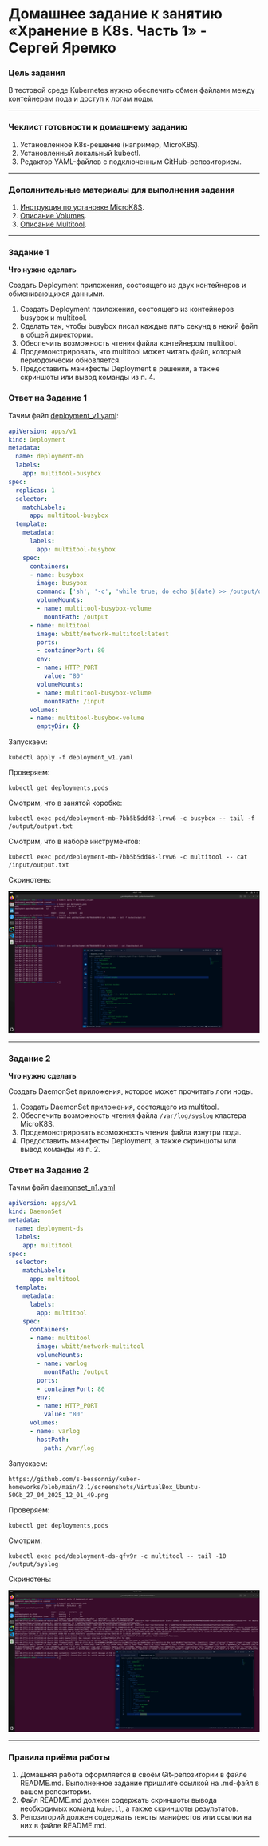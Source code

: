# Домашнее задание к занятию «Хранение в K8s. Часть 1» - Сергей Яремко

### Цель задания

В тестовой среде Kubernetes нужно обеспечить обмен файлами между контейнерам пода и доступ к логам ноды.

------

### Чеклист готовности к домашнему заданию

1. Установленное K8s-решение (например, MicroK8S).
2. Установленный локальный kubectl.
3. Редактор YAML-файлов с подключенным GitHub-репозиторием.

------

### Дополнительные материалы для выполнения задания

1. [Инструкция по установке MicroK8S](https://microk8s.io/docs/getting-started).
2. [Описание Volumes](https://kubernetes.io/docs/concepts/storage/volumes/).
3. [Описание Multitool](https://github.com/wbitt/Network-MultiTool).

------

### Задание 1 

**Что нужно сделать**

Создать Deployment приложения, состоящего из двух контейнеров и обменивающихся данными.

1. Создать Deployment приложения, состоящего из контейнеров busybox и multitool.
2. Сделать так, чтобы busybox писал каждые пять секунд в некий файл в общей директории.
3. Обеспечить возможность чтения файла контейнером multitool.
4. Продемонстрировать, что multitool может читать файл, который периодоически обновляется.
5. Предоставить манифесты Deployment в решении, а также скриншоты или вывод команды из п. 4.

### Ответ на Задание 1 

Тачим файл [deployment_v1.yaml](https://github.com/s-bessonniy/kuber-homeworks/blob/main/2.1/configs/deployment_v1.yaml):
```.yaml
apiVersion: apps/v1
kind: Deployment
metadata:
  name: deployment-mb
  labels:
    app: multitool-busybox
spec:
  replicas: 1
  selector:
    matchLabels:
      app: multitool-busybox
  template:
    metadata:
      labels:
        app: multitool-busybox
    spec:
      containers:
      - name: busybox
        image: busybox
        command: ['sh', '-c', 'while true; do echo $(date) >> /output/output.txt; sleep 5; done']
        volumeMounts:
        - name: multitool-busybox-volume
          mountPath: /output
      - name: multitool
        image: wbitt/network-multitool:latest
        ports:
        - containerPort: 80
        env:
        - name: HTTP_PORT
          value: "80"
        volumeMounts:
        - name: multitool-busybox-volume
          mountPath: /input
      volumes:
      - name: multitool-busybox-volume
        emptyDir: {}
```
Запускаем:
```
kubectl apply -f deployment_v1.yaml 
```
Проверяем:
```
kubectl get deployments,pods
```
Смотрим, что в занятой коробке:
```
kubectl exec pod/deployment-mb-7bb5b5dd48-lrvw6 -c busybox -- tail -f /output/output.txt
```
Смотрим, что в наборе инструментов:
```
kubectl exec pod/deployment-mb-7bb5b5dd48-lrvw6 -c multitool -- cat /input/output.txt
```
Скринотень:

![](https://github.com/s-bessonniy/kuber-homeworks/blob/main/2.1/screenshots/VirtualBox_Ubuntu-50Gb_27_04_2025_11_32_18.png)

------

### Задание 2

**Что нужно сделать**

Создать DaemonSet приложения, которое может прочитать логи ноды.

1. Создать DaemonSet приложения, состоящего из multitool.
2. Обеспечить возможность чтения файла `/var/log/syslog` кластера MicroK8S.
3. Продемонстрировать возможность чтения файла изнутри пода.
4. Предоставить манифесты Deployment, а также скриншоты или вывод команды из п. 2.

### Ответ на Задание 2

Тачим файл [daemonset_n1.yaml](https://github.com/s-bessonniy/kuber-homeworks/blob/main/2.1/configs/daemonset_v1.yaml)

```.yaml
apiVersion: apps/v1
kind: DaemonSet
metadata:
  name: deployment-ds
  labels:
    app: multitool
spec:
  selector:
    matchLabels:
      app: multitool
  template:
    metadata:
      labels:
        app: multitool
    spec:
      containers:
      - name: multitool
        image: wbitt/network-multitool
        volumeMounts:
        - name: varlog
          mountPath: /output
        ports:
        - containerPort: 80
        env:
        - name: HTTP_PORT
          value: "80"
      volumes:
      - name: varlog
        hostPath:
          path: /var/log
```
Запускаем:
```
https://github.com/s-bessonniy/kuber-homeworks/blob/main/2.1/screenshots/VirtualBox_Ubuntu-50Gb_27_04_2025_12_01_49.png
```
Проверяем:
```
kubectl get deployments,pods
```
Смотрим:
```
kubectl exec pod/deployment-ds-qfv9r -c multitool -- tail -10 /output/syslog
```
Скринотень:

![](https://github.com/s-bessonniy/kuber-homeworks/blob/main/2.1/screenshots/VirtualBox_Ubuntu-50Gb_27_04_2025_12_01_49.png)

------

### Правила приёма работы

1. Домашняя работа оформляется в своём Git-репозитории в файле README.md. Выполненное задание пришлите ссылкой на .md-файл в вашем репозитории.
2. Файл README.md должен содержать скриншоты вывода необходимых команд `kubectl`, а также скриншоты результатов.
3. Репозиторий должен содержать тексты манифестов или ссылки на них в файле README.md.

------
